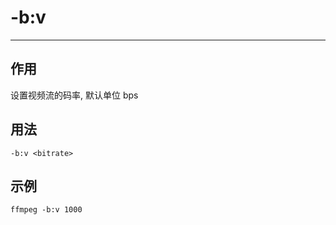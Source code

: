 # -b:v

---

## 作用

设置视频流的码率, 默认单位 bps


## 用法

```shell
-b:v <bitrate>
```

## 示例

```shell
ffmpeg -b:v 1000
```
